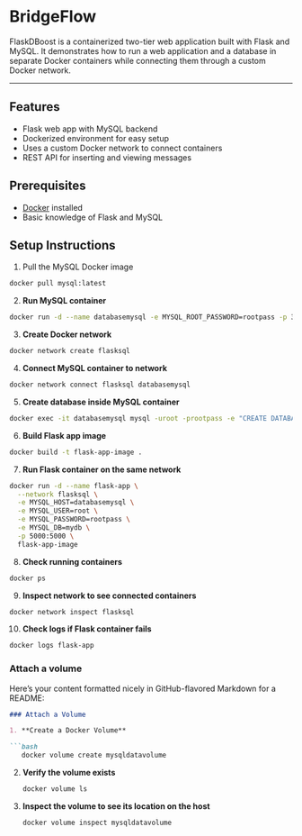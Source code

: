 # BridgeFlow
FlaskDBoost is a containerized two-tier web application built with Flask and MySQL. It demonstrates how to run a web application and a database in separate Docker containers while connecting them through a custom Docker network.

---

## Features

* Flask web app with MySQL backend
* Dockerized environment for easy setup
* Uses a custom Docker network to connect containers
* REST API for inserting and viewing messages

## Prerequisites

* [Docker](https://www.docker.com/) installed
* Basic knowledge of Flask and MySQL

## Setup Instructions

1. Pull the MySQL Docker image

```bash
docker pull mysql:latest
```

2. **Run MySQL container**

```bash
docker run -d --name databasemysql -e MYSQL_ROOT_PASSWORD=rootpass -p 3306:3306 mysql:latest
```

3. **Create Docker network**

```bash
docker network create flasksql
```

4. **Connect MySQL container to network**

```bash
docker network connect flasksql databasemysql
```

5. **Create database inside MySQL container**

```bash
docker exec -it databasemysql mysql -uroot -prootpass -e "CREATE DATABASE mydb;"
```

6. **Build Flask app image**

```bash
docker build -t flask-app-image .
```

7. **Run Flask container on the same network**

```bash
docker run -d --name flask-app \
  --network flasksql \
  -e MYSQL_HOST=databasemysql \
  -e MYSQL_USER=root \
  -e MYSQL_PASSWORD=rootpass \
  -e MYSQL_DB=mydb \
  -p 5000:5000 \
  flask-app-image
```

8. **Check running containers**

```bash
docker ps
```

9. **Inspect network to see connected containers**

```bash
docker network inspect flasksql
```

10. **Check logs if Flask container fails**

```bash
docker logs flask-app
```


### Attach a volume
Here’s your content formatted nicely in GitHub-flavored Markdown for a README:

````markdown
### Attach a Volume

1. **Create a Docker Volume**

```bash
   docker volume create mysqldatavolume
````

2. **Verify the volume exists**

   ```bash
   docker volume ls
   ```

3. **Inspect the volume to see its location on the host**

   ```bash
   docker volume inspect mysqldatavolume
   ```


